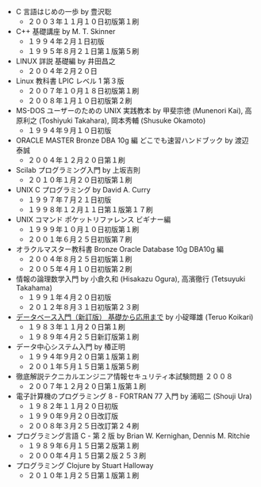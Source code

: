- C 言語はじめの一歩 by 豊沢聡
    - ２００３年１１月１０日初版第１刷
- C++ 基礎講座 by M. T. Skinner
    - １９９４年２月１日初版
    - １９９５年８月２１日第１版第５刷
- LINUX 詳説 基礎編 by 井田昌之
    - ２００４年２月２０日
- Linux 教科書 LPIC レベル 1 第３版
    - ２００７年１０月１８日初版第１刷
    - ２００８年１月１０日初版第２刷
- MS-DOS ユーザーのための UNIX 実践教本 by 甲斐宗徳 (Munenori Kai), 高原利之 (Toshiyuki Takahara), 岡本秀輔 (Shusuke Okamoto)
    - １９９４年９月１０日初版
- ORACLE MASTER Bronze DBA 10g 編 どこでも速習ハンドブック by 渡辺泰誠
    - ２００４年１２月２０日第１刷
- Scilab プログラミング入門 by 上坂吉則
    - ２０１０年１月２０日初版第１刷
- UNIX C プログラミング by David A. Curry
    - １９９７年７月２１日初版
    - １９９８年１２月１１日第１版第１７刷
- UNIX コマンド ポケットリファレンス ビギナー編
    - １９９９年１０月１０日初版第１刷
    - ２００１年６月２５日初版第７刷
- オラクルマスター教科書 Bronze Oracle Database 10g DBA10g 編
    - ２００４年８月２５日初版第１刷
    - ２００５年４月１０日初版第２刷
- 情報の論理数学入門 by 小倉久和 (Hisakazu Ogura), 高濱徹行 (Tetsuyuki Takahama) 
    - １９９１年４月２０日初版
    - ２０１２年８月３１日初版第２３刷
- [データベース入門（新訂版） 基礎から応用まで](koikari-db.md) by 小碇暉雄 (Teruo Koikari)
    - １９８３年１１月２０日第１刷
    - １９８９年４月２５日新訂版第１刷
- データ中心システム入門 by 椿正明
    - １９９４年９月２０日第１版第１刷
    - ２００１年５月１５日第１版第５刷
- 徹底解説テクニカルエンジニア情報セキュリティ本試験問題 ２００８
    - ２００７年１２月２０日第１版第１刷
- 電子計算機のプログラミング 8 - FORTRAN 77 入門 by 浦昭二 (Shouji Ura)
    - １９８２年１１月２０日初版
    - １９９０年９月２０日改訂版
    - ２００８年３月２５日改訂第２４刷
- プログラミング言語 C - 第 2 版 by Brian W. Kernighan, Dennis M. Ritchie
    - １９８９年６月１５日第２版第１刷
    - ２０００年４月１５日第２版２５３刷
- プログラミング Clojure by Stuart Halloway
    - ２０１０年１月２５日第１版第１刷
